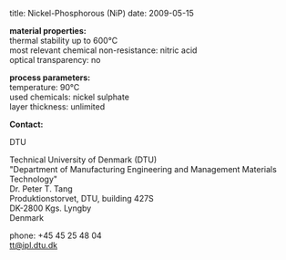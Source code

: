 title: Nickel-Phosphorous (NiP)
date: 2009-05-15 

__material properties:__  	
thermal stability up to	600°C  
most relevant chemical non-resistance:	nitric acid  
optical transparency:	no  
	
__process parameters:__  	
temperature:	90°C  
used chemicals:	nickel sulphate	  
layer thickness:	unlimited
<!--break-->
__Contact:__

DTU

Technical University of Denmark (DTU)  
"Department of Manufacturing Engineering and Management
Materials Technology"   
Dr. Peter T. Tang  
Produktionstorvet, DTU, building 427S  
DK-2800 Kgs. Lyngby  
Denmark

phone: +45 45 25 48 04  
tt@ipl.dtu.dk